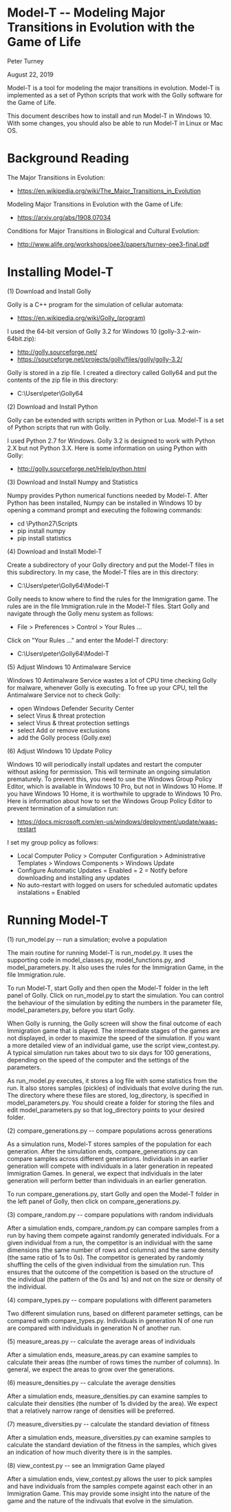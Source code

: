 

Model-T -- Modeling Major Transitions in Evolution with the Game of Life
========================================================================

Peter Turney

August 22, 2019

Model-T is a tool for modeling the major transitions in evolution.
Model-T is implemented as a set of Python scripts that work with the Golly 
software for the Game of Life.

This document describes how to install and run Model-T in Windows 10.
With some changes, you should also be able to run Model-T in Linux
or Mac OS.


Background Reading
==================

The Major Transitions in Evolution:

- https://en.wikipedia.org/wiki/The_Major_Transitions_in_Evolution

Modeling Major Transitions in Evolution with the Game of Life:

- https://arxiv.org/abs/1908.07034

Conditions for Major Transitions in Biological and Cultural Evolution:

- http://www.alife.org/workshops/oee3/papers/turney-oee3-final.pdf


Installing Model-T
==================

(1) Download and Install Golly

Golly is a C++ program for the simulation of cellular automata:

- https://en.wikipedia.org/wiki/Golly_(program)

I used the 64-bit version of Golly 3.2 for Windows 10 
(golly-3.2-win-64bit.zip):

- http://golly.sourceforge.net/
- https://sourceforge.net/projects/golly/files/golly/golly-3.2/
  
Golly is stored in a zip file. I created a directory called Golly64
and put the contents of the zip file in this directory:

- C:\Users\peter\Golly64


(2) Download and Install Python

Golly can be extended with scripts written in Python or Lua. Model-T is
a set of Python scripts that run with Golly.

I used Python 2.7 for Windows. Golly 3.2 is designed to work with Python 2.X
but not Python 3.X. Here is some information on using Python with Golly:

- http://golly.sourceforge.net/Help/python.html


(3) Download and Install Numpy and Statistics

Numpy provides Python numerical functions needed by Model-T. After Python
has been installed, Numpy can be installed in Windows 10 by opening a
command prompt and executing the following commands:

- cd \Python27\Scripts
- pip install numpy
- pip install statistics


(4) Download and Install Model-T

Create a subdirectory of your Golly directory and put the Model-T files
in this subdirectory. In my case, the Model-T files are in this
directory:

- C:\Users\peter\Golly64\Model-T

Golly needs to know where to find the rules for the Immigration game.
The rules are in the file Immigration.rule in the Model-T files.
Start Golly and navigate through the Golly menu system as follows:

- File > Preferences > Control > Your Rules ...

Click on "Your Rules ..." and enter the Model-T directory:

- C:\Users\peter\Golly64\Model-T


(5) Adjust Windows 10 Antimalware Service

Windows 10 Antimalware Service wastes a lot of CPU time checking Golly
for malware, whenever Golly is executing. To free up your CPU, tell the
Antimalware Service not to check Golly:

- open Windows Defender Security Center
- select Virus & threat protection
- select Virus & threat protection settings
- select Add or remove exclusions
- add the Golly process (Golly.exe)


(6) Adjust Windows 10 Update Policy

Windows 10 will periodically install updates and restart the computer
without asking for permission. This will terminate an ongoing simulation
prematurely. To prevent this, you need to use the Windows Group Policy
Editor, which is available in Windows 10 Pro, but not in Windows 10 Home.
If you have Windows 10 Home, it is worthwhile to upgrade to Windows 10 Pro.
Here is information about how to set the Windows Group Policy Editor
to prevent termination of a simulation run:

- https://docs.microsoft.com/en-us/windows/deployment/update/waas-restart

I set my group policy as follows:

- Local Computer Policy > Computer Configuration > Administrative Templates > Windows Components > Windows Update
- Configure Automatic Updates = Enabled = 2 = Notify before downloading
  and installing any updates
- No auto-restart with logged on users for scheduled automatic updates
  instalations = Enabled
  

Running Model-T
===============

(1) run_model.py -- run a simulation; evolve a population

The main routine for running Model-T is run_model.py. It uses the
supporting code in model_classes.py, model_functions.py, and
model_parameters.py. It also uses the rules for the Immigration
Game, in the file Immigration.rule.

To run Model-T, start Golly and then open the Model-T folder in the 
left panel of Golly. Click on run_model.py to start the simulation. 
You can control the behaviour of the simulation by editing the
numbers in the parameter file, model_parameters.py, before you
start Golly. 

When Golly is running, the Golly screen will show the final outcome of
each Immigration game that is played. The intermediate stages of the 
games are not displayed, in order to maximize the speed of the simulation. 
If you want a more detailed view of an individual game, use the
script view_contest.py. A typical simulation run takes about two to
six days for 100 generations, depending on the speed of the computer
and the settings of the parameters.

As run_model.py executes, it stores a log file with some statistics
from the run. It also stores samples (pickles) of individuals that 
evolve during the run. The directory where these files are stored, 
log_directory, is specified in model_parameters.py. You should
create a folder for storing the files and edit model_parameters.py
so that log_directory points to your desired folder.


(2) compare_generations.py -- compare populations across generations

As a simulation runs, Model-T stores samples of the population for each
generation. After the simulation ends, compare_generations.py can 
compare samples across different generations. Individuals in an
earlier generation will compete with individuals in a later generation
in repeated Immigration Games. In general, we expect that individuals
in the later generation will perform better than individuals in an
earlier generation.

To run compare_generations.py, start Golly and open the Model-T folder 
in the  left panel of Golly, then click on compare_generations.py.


(3) compare_random.py -- compare populations with random individuals

After a simulation ends, compare_random.py can compare samples from
a run by having them compete against randomly generated individuals.
For a given individual from a run, the competitor is an individual
with the same dimensions (the same number of rows and columns) and
the same density (the same ratio of 1s to 0s). The competitor is
generated by randomly shuffling the cells of the given individual 
from the simulation run. This ensures that the outcome of the
competition is based on the structure of the individual (the
pattern of the 0s and 1s) and not on the size or density of the
individual. 


(4) compare_types.py -- compare populations with different parameters

Two different simulation runs, based on different parameter settings,
can be compared with compare_types.py. Individuals in generation N of
one run are compared with individuals in generation N of another run.


(5) measure_areas.py -- calculate the average areas of individuals

After a simulation ends, measure_areas.py can examine samples to
calculate their areas (the number of rows times the number of columns).
In general, we expect the areas to grow over the generations.


(6) measure_densities.py -- calculate the average densities

After a simulation ends, measure_densities.py can examine samples to
calculate their densities (the number of 1s divided by the area).
We expect that a relatively narrow range of densities will be
preferred.


(7) measure_diversities.py -- calculate the standard deviation of fitness

After a simulation ends, measure_diversities.py can examine samples
to calculate the standard deviation of the fitness in the samples, which
gives an indication of how much diverity there is in the samples.


(8) view_contest.py -- see an Immigration Game played

After a simulation ends, view_contest.py allows the user to pick
samples and have individuals from the samples compete against
each other in an Immigration Game. This may provide some
insight into the nature of the game and the nature of the
indivuals that evolve in the simulation.

